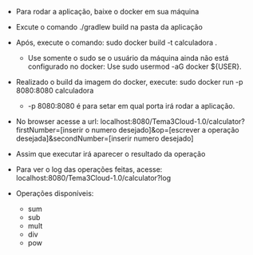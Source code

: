 - Para rodar a aplicação, baixe o docker em sua máquina

- Excute o comando ./gradlew build na pasta da aplicação

- Após, execute o comando: sudo docker build -t calculadora .
	- Use somente o sudo se o usuário da máquina ainda não está configurado no docker:
		Use sudo usermod -aG docker ${USER}. 

- Realizado o build da imagem do docker, execute: sudo docker run -p 8080:8080 calculadora
	- -p 8080:8080 é para setar em qual porta irá rodar a aplicação.

- No browser acesse a url: localhost:8080/Tema3Cloud-1.0/calculator?firstNumber=[inserir o numero desejado]&op=[escrever a operação desejada]&secondNumber=[inserir numero desejado]

- Assim que executar irá aparecer o resultado da operação

- Para ver o log das operações feitas, acesse: localhost:8080/Tema3Cloud-1.0/calculator?log

- Operações disponíveis:
	- sum
	- sub
	- mult
	- div
	- pow

